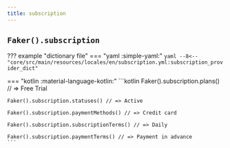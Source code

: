 ```yaml
---
title: subscription
---
```


## `Faker().subscription`

??? example "dictionary file"
    === "yaml :simple-yaml:"
        ```yaml
        --8<-- "core/src/main/resources/locales/en/subscription.yml:subscription_provider_dict"
        ```

=== "kotlin :material-language-kotlin:"
    ```kotlin
    Faker().subscription.plans() // => Free Trial

    Faker().subscription.statuses() // => Active

    Faker().subscription.paymentMethods() // => Credit card

    Faker().subscription.subscriptionTerms() // => Daily

    Faker().subscription.paymentTerms() // => Payment in advance
    ```
